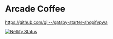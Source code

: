 # Arcade Coffee

https://github.com/gil--/gatsby-starter-shopifypwa

[![Netlify Status](https://api.netlify.com/api/v1/badges/034e9cf4-142e-4a5a-a9b6-72e133fa6c3d/deploy-status)](https://app.netlify.com/sites/arcade-coffee/deploys)

